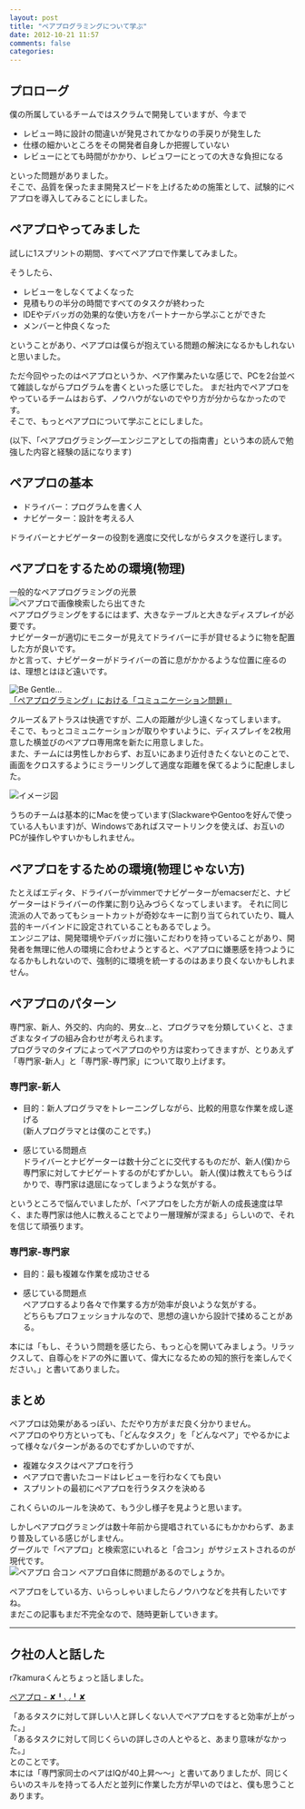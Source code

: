 ```yaml
---
layout: post
title: "ペアプログラミングについて学ぶ"
date: 2012-10-21 11:57
comments: false
categories: 
---
```


## プロローグ
僕の所属しているチームではスクラムで開発していますが、今まで  

- レビュー時に設計の間違いが発見されてかなりの手戻りが発生した
- 仕様の細かいところをその開発者自身しか把握していない
- レビューにとても時間がかかり、レビュワーにとっての大きな負担になる

といった問題がありました。  
そこで、品質を保ったまま開発スピードを上げるための施策として、試験的にペアプロを導入してみることにしました。  

## ペアプロやってみました
試しに1スプリントの期間、すべてペアプロで作業してみました。  

そうしたら、  

- レビューをしなくてよくなった
- 見積もりの半分の時間ですべてのタスクが終わった
- IDEやデバッガの効果的な使い方をパートナーから学ぶことができた
- メンバーと仲良くなった

ということがあり、ペアプロは僕らが抱えている問題の解決になるかもしれないと思いました。  

ただ今回やったのはペアプロというか、ペア作業みたいな感じで、PCを2台並べて雑談しながらプログラムを書くといった感じでした。
まだ社内でペアプロをやっているチームはおらず、ノウハウがないのでやり方が分からなかったのです。  
そこで、もっとペアプロについて学ぶことにしました。  

(以下、「ペアプログラミング―エンジニアとしての指南書」という本の読んで勉強した内容と経験の話になります)

## ペアプロの基本

- ドライバー：プログラムを書く人  
- ナビゲーター：設計を考える人  

ドライバーとナビゲーターの役割を適度に交代しながらタスクを遂行します。

## ペアプロをするための環境(物理)
一般的なペアプログラミングの光景  
![ペアプロで画像検索したら出てきた](http://dl.dropbox.com/u/54255753/blog/201210/pairpro.jpg)  
ペアプログラミングをするにはまず、大きなテーブルと大きなディスプレイが必要です。  
ナビゲーターが適切にモニターが見えてドライバーに手が貸せるように物を配置した方が良いです。  
かと言って、ナビゲーターがドライバーの首に息がかかるような位置に座るのは、理想とはほど遠いです。  

![Be Gentle...](http://dl.dropbox.com/u/54255753/blog/201210/begentle.jpg)  
[「ペアプログラミング」における「コミュニケーション問題」](http://developers.slashdot.jp/story/12/08/30/0933235/%E3%80%8C%E3%83%9A%E3%82%A2%E3%83%97%E3%83%AD%E3%82%B0%E3%83%A9%E3%83%9F%E3%83%B3%E3%82%B0%E3%80%8D%E3%81%AB%E3%81%8A%E3%81%91%E3%82%8B%E3%80%8C%E3%82%B3%E3%83%9F%E3%83%A5%E3%83%8B%E3%82%B1%E3%83%BC%E3%82%B7%E3%83%A7%E3%83%B3%E5%95%8F%E9%A1%8C%E3%80%8D)  

クルーズ＆アトラスは快適ですが、二人の距離が少し遠くなってしまいます。  
そこで、もっとコミュニケーションが取りやすいように、ディスプレイを2枚用意した横並びのペアプロ専用席を新たに用意しました。  
また、チームには男性しかおらず、お互いにあまり近付きたくないとのことで、画面をクロスするようにミラーリングして適度な距離を保てるように配慮しました。  

![イメージ図](http://dl.dropbox.com/u/54255753/blog/201210/pairproseat.jpg)

うちのチームは基本的にMacを使っています(SlackwareやGentooを好んで使っている人もいます)が、Windowsであればスマートリンクを使えば、お互いのPCが操作しやすいかもしれません。  

## ペアプロをするための環境(物理じゃない方)
たとえばエディタ、ドライバーがvimmerでナビゲーターがemacserだと、ナビゲーターはドライバーの作業に割り込みづらくなってしまいます。
それに同じ流派の人であってもショートカットが奇妙なキーに割り当てられていたり、職人芸的キーバインドに設定されていることもあるでしょう。  
エンジニアは、開発環境やデバッガに強いこだわりを持っていることがあり、開発者を無理に他人の環境に合わせようとすると、ペアプロに嫌悪感を持つようになるかもしれないので、強制的に環境を統一するのはあまり良くないかもしれません。  

## ペアプロのパターン
専門家、新人、外交的、内向的、男女…と、プログラマを分類していくと、さまざまなタイプの組み合わせが考えられます。  
プログラマのタイプによってペアプロのやり方は変わってきますが、とりあえず「専門家-新人」と「専門家-専門家」について取り上げます。  

### 専門家-新人
- 目的：新人プログラマをトレーニングしながら、比較的用意な作業を成し遂げる  
(新人プログラマとは僕のことです。)  

- 感じている問題点  
ドライバーとナビゲーターは数十分ごとに交代するものだが、新人(僕)から専門家に対してナビゲートするのがむずかしい。
新人(僕)は教えてもらうばかりで、専門家は退屈になってしまうような気がする。  

というところで悩んでいましたが、「ペアプロをした方が新人の成長速度は早く、また専門家は他人に教えることでより一層理解が深まる」らしいので、それを信じて頑張ります。  

### 専門家-専門家
- 目的：最も複雑な作業を成功させる  

- 感じている問題点  
ペアプロするより各々で作業する方が効率が良いような気がする。  
どちらもプロフェッショナルなので、思想の違いから設計で揉めることがある。  

本には「もし、そういう問題を感じたら、もっと心を開いてみましょう。リラックスして、自尊心をドアの外に置いて、偉大になるための知的旅行を楽しんでください。」と書いてありました。  

## まとめ
ペアプロは効果があるっぽい、ただやり方がまだ良く分かりません。  
ペアプロのやり方といっても、「どんなタスク」を「どんなペア」でやるかによって様々なパターンがあるのでむずかしいのですが、  

- 複雑なタスクはペアプロを行う  
- ペアプロで書いたコードはレビューを行わなくても良い  
- スプリントの最初にペアプロを行うタスクを決める  

これくらいのルールを決めて、もう少し様子を見ようと思います。  

しかしペアプログラミングは数十年前から提唱されているにもかかわらず、あまり普及している感じがしません。  
グーグルで「ペアプロ」と検索窓にいれると「合コン」がサジェストされるのが現代です。  
![ペアプロ 合コン](http://dl.dropbox.com/u/54255753/blog/201210/ppgoogle.png)
ペアプロ自体に問題があるのでしょうか。  

ペアプロをしている方、いらっしゃいましたらノウハウなどを共有したいですね。  
まだこの記事もまだ不完全なので、随時更新していきます。
  
----
## ク社の人と話した
r7kamuraくんとちょっと話しました。  

[ペアプロ - ✘╹◡╹✘](http://r7kamura.hatenablog.com/entry/2012/10/10/205927)  

「あるタスクに対して詳しい人と詳しくない人でペアプロをすると効率が上がった。」  
「あるタスクに対して同じくらいの詳しさの人とやると、あまり意味がなかった。」  
とのことです。  
本には「専門家同士のペアはIQが40上昇〜〜」と書いてありましたが、同じくらいのスキルを持ってる人だと並列に作業した方が早いのではと、僕も思うことあります。

